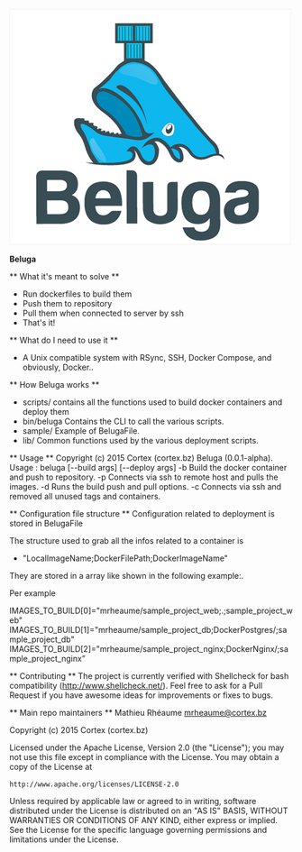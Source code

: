 ![Alt text](/img/logo.png?raw=true "Beluga Logo")

**Beluga**

** What it's meant to solve **
  - Run dockerfiles to build them
  - Push them to repository
  - Pull them when connected to server by ssh
  - That's it!

** What do I need to use it **
  - A Unix compatible system with RSync, SSH, Docker Compose, and obviously, Docker..

** How Beluga works **

  - scripts/ contains all the functions used to build docker containers and deploy them
  - bin/beluga Contains the CLI to call the various scripts.
  - sample/ Example of BelugaFile.
  - lib/ Common functions used by the various deployment scripts.

** Usage **
Copyright (c) 2015 Cortex (cortex.bz)
Beluga (0.0.1-alpha). Usage :
beluga [--build args] [--deploy args]
-b Build the docker container and push to repository.
-p Connects via ssh to remote host and pulls the images.
-d Runs the build push and pull options.
-c Connects via ssh and removed all unused tags and containers.


** Configuration file structure **
Configuration related to deployment is stored in BelugaFile

The structure used to grab all the infos related to a container is

* "LocalImageName;DockerFilePath;DockerImageName"

They are stored in a array like shown in the following example:.

Per example

IMAGES_TO_BUILD[0]="mrheaume/sample_project_web;.;sample_project_web"
IMAGES_TO_BUILD[1]="mrheaume/sample_project_db;DockerPostgres/;sample_project_db"
IMAGES_TO_BUILD[2]="mrheaume/sample_project_nginx;DockerNginx/;sample_project_nginx”

** Contributing **
The project is currently verified with Shellcheck for bash compatibility (http://www.shellcheck.net/).
Feel free to ask for a Pull Request if you have awesome ideas for improvements or fixes to bugs.

** Main repo maintainers **
Mathieu Rhéaume <mrheaume@cortex.bz>

Copyright (c) 2015 Cortex (cortex.bz)

Licensed under the Apache License, Version 2.0 (the "License");
you may not use this file except in compliance with the License.
You may obtain a copy of the License at

    http://www.apache.org/licenses/LICENSE-2.0

Unless required by applicable law or agreed to in writing, software
distributed under the License is distributed on an "AS IS" BASIS,
WITHOUT WARRANTIES OR CONDITIONS OF ANY KIND, either express or implied.
See the License for the specific language governing permissions and
limitations under the License.
